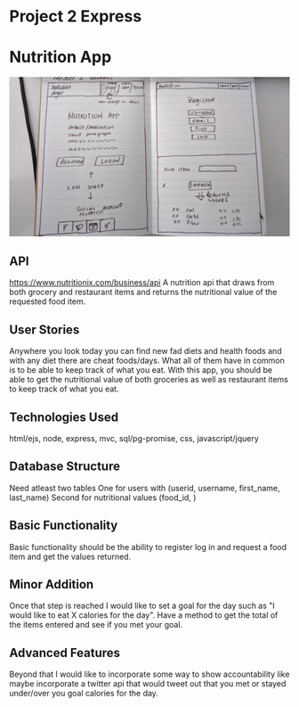 # Project 2 Express

# Nutrition App

![wire frames](wireframes.jpg)


## API

https://www.nutritionix.com/business/api
A nutrition api that draws from both grocery and restaurant items and 
returns the nutritional value of the requested food item.


## User Stories

Anywhere you look today you can find new fad diets and health foods and 
with any diet there are cheat foods/days. What all of them have in common
is to be able to keep track of what you eat. With this app, you should be 
able to get the nutritional value of both groceries as well as restaurant
items to keep track of what you eat.

## Technologies Used

html/ejs, node, express, mvc, sql/pg-promise, css, javascript/jquery


## Database Structure

Need atleast two tables
One for users with (userid, username, first_name, last_name)
Second for nutritional values (food_id, )

## Basic Functionality

Basic functionality should be the ability to register log in and request
a food item and get the values returned.

## Minor Addition

Once that step is reached I would like to set a goal for the day such as
"I would like to eat X calories for the day". Have a method to get the 
total of the items entered and see if you met your goal.

## Advanced Features
Beyond that I would like to incorporate some way to show accountability
like maybe incorporate a twitter api that would tweet out that you met 
or stayed under/over you goal calories for the day.
